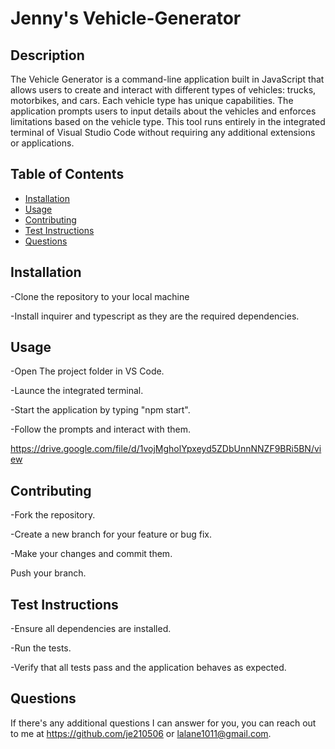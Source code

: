 # Jenny's Vehicle-Generator

## Description
The Vehicle Generator is a command-line application built in JavaScript that allows users to create and interact with different types of vehicles: trucks, motorbikes, and cars. Each vehicle type has unique capabilities. The application prompts users to input details about the vehicles and enforces limitations based on the vehicle type. This tool runs entirely in the integrated terminal of Visual Studio Code without requiring any additional extensions or applications.

## Table of Contents
- [Installation](#installation)
- [Usage](#usage)
- [Contributing](#contributing)
- [Test Instructions](#testinstructions)
- [Questions](#questions)
   
## Installation 
-Clone the repository to your local machine

-Install inquirer and typescript as they are the required dependencies.

## Usage 
-Open The project folder in VS Code.

-Launce the integrated terminal.

-Start the application by typing "npm start".

-Follow the prompts and interact with them.

https://drive.google.com/file/d/1vojMgholYpxeyd5ZDbUnnNNZF9BRi5BN/view

## Contributing 
-Fork the repository.

-Create a new branch for your feature or bug fix.

-Make your changes and commit them.

Push your branch.

## Test Instructions 
-Ensure all dependencies are installed.

-Run the tests.

-Verify that all tests pass and the application behaves as expected.

## Questions 
If there's any additional questions I can answer for you, you can reach out to me at https://github.com/je210506 or [lalane1011@gmail.com](mailto:lalanne1011@gmail.com).
   
   
